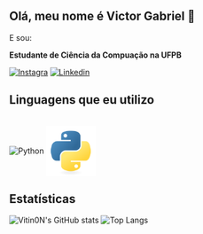 ## Olá, meu nome é Victor Gabriel 👋
E sou:

**Estudante de Ciência da Compuação na UFPB**

[![Instagra](https://img.shields.io/badge/Instagram-E4405F?style=for-the-badge&logo=instagram&logoColor=white)](https://www.instagram.com/vitu_biell/)
[![Linkedin](https://img.shields.io/badge/LinkedIn-0077B5?style=for-the-badge&logo=linkedin&logoColor=white)](https://www.linkedin.com/in/victor-g-menezes-55960a34a/)

## Linguagens que eu utilizo

<div style="display: inline_block"><br/>
    <img align="center" alt="Python" height="80" width="100" src="https://cdn.jsdelivr.net/gh/devicons/devicon@latest/icons/c/c-original.svg" />
    <img align="center" alt="Python" height="90" width="" src="https://raw.githubusercontent.com/devicons/devicon/master/icons/python/python-original.svg" />
<div>

## Estatísticas

![Vitin0N's GitHub stats](https://github-readme-stats.vercel.app/api?username=Vitin0N&show_icons=true&theme=dracula)
![Top Langs](https://github-readme-stats.vercel.app/api/top-langs/?username=Vitin0N&theme=dracula&layout=compact)

